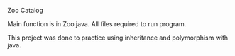 Zoo Catalog

Main function is in Zoo.java. All files required to run program.

This project was done to practice using inheritance and polymorphism with java.
